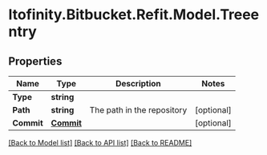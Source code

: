 # Itofinity.Bitbucket.Refit.Model.Treeentry
## Properties

Name | Type | Description | Notes
------------ | ------------- | ------------- | -------------
**Type** | **string** |  | 
**Path** | **string** | The path in the repository | [optional] 
**Commit** | [**Commit**](Commit.md) |  | [optional] 

[[Back to Model list]](../README.md#documentation-for-models) [[Back to API list]](../README.md#documentation-for-api-endpoints) [[Back to README]](../README.md)

